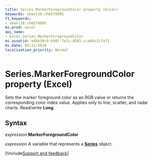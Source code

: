 ```yaml
---
title: Series.MarkerForegroundColor property (Excel)
keywords: vbaxl10.chm578095
f1_keywords:
- vbaxl10.chm578095
ms.prod: excel
api_name:
- Excel.Series.MarkerForegroundColor
ms.assetid: bdbb30c9-b997-7e7c-d592-cca04c2cfa71
ms.date: 05/11/2019
localization_priority: Normal
---
```



# Series.MarkerForegroundColor property (Excel)

Sets the marker foreground color as an RGB value or returns the corresponding color index value. Applies only to line, scatter, and radar charts. Read/write **Long**.


## Syntax

_expression_.**MarkerForegroundColor**

_expression_ A variable that represents a **[Series](Excel.Series(object).md)** object.




[!include[Support and feedback](~/includes/feedback-boilerplate.md)]